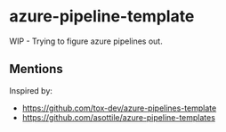 # azure-pipeline-template

WIP - Trying to figure azure pipelines out.

## Mentions

Inspired by:

- https://github.com/tox-dev/azure-pipelines-template
- https://github.com/asottile/azure-pipeline-templates
